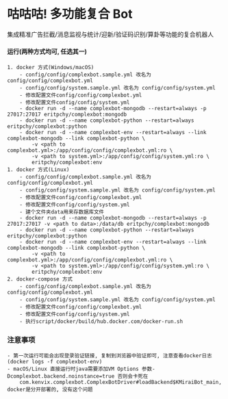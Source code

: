 # 咕咕咕! 多功能复合 Bot

集成精准广告拦截/消息监视与统计/迎新/验证码识别/算卦等功能的复合机器人

#### 运行(两种方式均可, 任选其一)
    1. docker 方式(Windows/macOS)
        - config/config/complexbot.sample.yml 改名为 config/config/complexbot.yml
        - config/config/system.sample.yml 改名为 config/config/system.yml
        - 修改配置文件config/config/complexbot.yml
        - 修改配置文件config/config/system.yml
        - docker run -d --name complexbot-mongodb --restart=always -p 27017:27017 eritpchy/complexbot:mongodb
        - docker run -d --name complexbot-python --restart=always eritpchy/complexbot:python
        - docker run -d --name complexbot-env --restart=always --link complexbot-mongodb --link complexbot-python \
            -v <path to complexbot.yml>:/app/config/config/complexbot.yml:ro \
            -v <path to system.yml>:/app/config/config/system.yml:ro \
            eritpchy/complexbot:env
    1. docker 方式(Linux)
        - config/config/complexbot.sample.yml 改名为 config/config/complexbot.yml
        - config/config/system.sample.yml 改名为 config/config/system.yml
        - 修改配置文件config/config/complexbot.yml
        - 修改配置文件config/config/system.yml
        - 建个文件夹data用来存数据库文件
        - docker run -d --name complexbot-mongodb --restart=always -p 27017:27017 -v <path to data>:/data/db eritpchy/complexbot:mongodb
        - docker run -d --name complexbot-python --restart=always eritpchy/complexbot:python
        - docker run -d --name complexbot-env --restart=always --link complexbot-mongodb --link complexbot-python \
            -v <path to complexbot.yml>:/app/config/config/complexbot.yml:ro \
            -v <path to system.yml>:/app/config/config/system.yml:ro \
            eritpchy/complexbot:env
    2. docker-compose 方式
        - config/config/complexbot.sample.yml 改名为 config/config/complexbot.yml
        - config/config/system.sample.yml 改名为 config/config/system.yml
        - 修改配置文件config/config/complexbot.yml
        - 修改配置文件config/config/system.yml
        - 执行script/docker/build/hub.docker.com/docker-run.sh

### 注意事项
    - 第一次运行可能会出现登录验证链接, 复制到浏览器中验证即可, 注意查看docker日志(docker logs -f complexbot-env)
    - macOS/Linux 直接运行时java需要添加VM Options 参数-Dcomplexbot.backend.noinstance=true 否则会卡死在
        com.kenvix.complexbot.ComplexBotDriver#loadBackend$KMiraiBot_main, docker是分开部署的, 没有这个问题